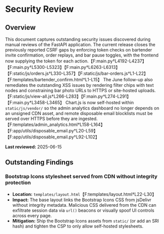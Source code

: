 # Security Review

## Overview
This document captures outstanding security issues discovered during manual reviews of the FastAPI application. The current release closes the previously reported CSRF gaps by enforcing token checks on bartender invite confirmation, order replays, and bar pause toggles, with the frontend now supplying the token for each action.【F:main.py†L4192-L4237】【F:main.py†L5300-L5323】【F:main.py†L6263-L6313】【F:static/js/orders.js†L330-L357】【F:static/js/bar-orders.js†L1-L22】【F:templates/bartender_confirm.html†L1-L15】 The June follow-up also remediates the outstanding XSS issues by rendering filter chips with text nodes and constraining bar photo URLs to HTTPS or site-hosted uploads.【F:static/js/view-all.js†L266-L283】【F:main.py†L274-L291】【F:main.py†L3458-L3465】 Chart.js is now self-hosted within `static/js/vendor/` so the admin analytics dashboard no longer depends on an unsigned CDN asset, and remote disposable email blocklists must be served over HTTPS before they are ingested.【F:templates/admin_analytics.html†L158-L164】【F:app/utils/disposable_email.py†L20-L59】【F:app/utils/disposable_email.py†L92-L102】

**Last reviewed:** 2025-06-15

## Outstanding Findings

### Bootstrap Icons stylesheet served from CDN without integrity protection
- **Location:** `templates/layout.html`【F:templates/layout.html†L22-L30】
- **Impact:** The base layout links the Bootstrap Icons CSS from jsDelivr without integrity metadata. Malicious CSS delivered from the CDN can exfiltrate session data via `url()` beacons or visually spoof UI controls across every page.
- **Mitigation:** Ship the Bootstrap Icons assets from `static/` (or add an SRI hash) and tighten the CSP to only allow self-hosted stylesheets.
